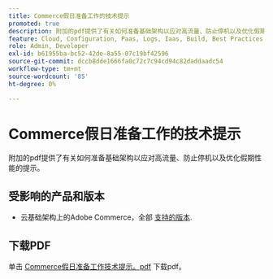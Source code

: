 ```yaml
---
title: Commerce假日准备工作的技术提示
promoted: true
description: 附加的pdf提供了有关如何准备基础架构以应对高流量、防止停机以及优化假期性能的提示。
feature: Cloud, Configuration, Paas, Logs, Iaas, Build, Best Practices
role: Admin, Developer
exl-id: b61955ba-bc52-42de-8a55-07c19bf42596
source-git-commit: dccb8dde1666fa0c72c7c94cd94c82daddaadc54
workflow-type: tm+mt
source-wordcount: '85'
ht-degree: 0%

---
```


# Commerce假日准备工作的技术提示

附加的pdf提供了有关如何准备基础架构以应对高流量、防止停机以及优化假期性能的提示。

## 受影响的产品和版本

* 云基础架构上的Adobe Commerce，全部 [支持的版本](https://www.adobe.com/content/dam/cc/en/legal/terms/enterprise/pdfs/Adobe-Commerce-Software-Lifecycle-Policy.pdf).

## 下载PDF

单击 [Commerce假日准备工作技术提示。pdf](assets/tech-tips-for-commerce-holiday-readiness.pdf) 下载pdf。
